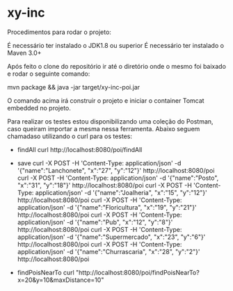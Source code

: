 # xy-inc

Procedimentos para rodar o projeto:

É necessário ter instalado o JDK1.8 ou superior
É necessário ter instalado o Maven 3.0+

Após feito o clone do repositório ir até o diretório onde o mesmo foi baixado e rodar o seguinte comando:

mvn package && java -jar target/xy-inc-poi.jar

O comando acima irá construir o projeto e iniciar o container Tomcat embedded no projeto.

Para realizar os testes estou disponibilizando uma coleção do Postman, caso queiram importar a mesma nessa ferramenta. Abaixo seguem chamadaso utilizando o curl para os testes:

* findAll
curl http://localhost:8080/poi/findAll

* save
curl -X POST -H 'Content-Type: application/json' -d '{"name":"Lanchonete", "x":"27", "y":"12"}' http://localhost:8080/poi
curl -X POST -H 'Content-Type: application/json' -d '{"name":"Posto", "x":"31", "y":"18"}' http://localhost:8080/poi
curl -X POST -H 'Content-Type: application/json' -d '{"name":"Joalheria", "x":"15", "y":"12"}' http://localhost:8080/poi
curl -X POST -H 'Content-Type: application/json' -d '{"name":"Floricultura", "x":"19", "y":"21"}' http://localhost:8080/poi
curl -X POST -H 'Content-Type: application/json' -d '{"name":"Pub", "x":"12", "y":"8"}' http://localhost:8080/poi
curl -X POST -H 'Content-Type: application/json' -d '{"name":"Supermercado", "x":"23", "y":"6"}' http://localhost:8080/poi
curl -X POST -H 'Content-Type: application/json' -d '{"name":"Churrascaria", "x":"28", "y":"2"}' http://localhost:8080/poi

* findPoisNearTo
curl "http://localhost:8080/poi/findPoisNearTo?x=20&y=10&maxDistance=10"
